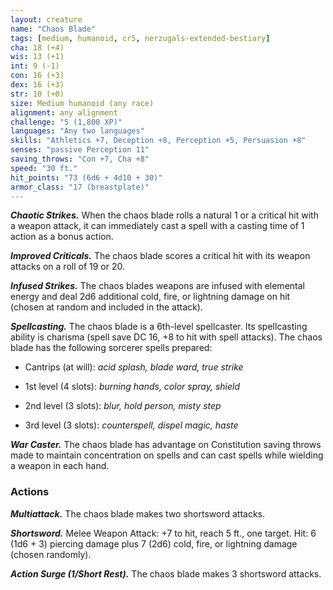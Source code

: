 ```yaml
---
layout: creature
name: "Chaos Blade"
tags: [medium, humanoid, cr5, nerzugals-extended-bestiary]
cha: 18 (+4)
wis: 13 (+1)
int: 9 (-1)
con: 16 (+3)
dex: 16 (+3)
str: 10 (+0)
size: Medium humanoid (any race)
alignment: any alignment
challenge: "5 (1,800 XP)"
languages: "Any two languages"
skills: "Athletics +7, Deception +8, Perception +5, Persuasion +8"
senses: "passive Perception 11"
saving_throws: "Con +7, Cha +8"
speed: "30 ft."
hit_points: "73 (6d6 + 4d10 + 30)"
armor_class: "17 (breastplate)"
---
```


***Chaotic Strikes.*** When the chaos blade rolls a natural
1 or a critical hit with a weapon attack, it can
immediately cast a spell with a casting time of 1
action as a bonus action.

***Improved Criticals.*** The chaos blade scores a critical
hit with its weapon attacks on a roll of 19 or 20.

***Infused Strikes.*** The chaos blades weapons are
infused with elemental energy and deal 2d6
additional cold, fire, or lightning damage on hit
(chosen at random and included in the attack).

***Spellcasting.*** The chaos blade is a 6th-level
spellcaster. Its spellcasting ability is charisma (spell
save DC 16, +8 to hit with spell attacks). The chaos
blade has the following sorcerer spells prepared:

* Cantrips (at will): <i>acid splash, blade ward, true strike</i>

* 1st level (4 slots): <i>burning hands, color spray, shield</i>

* 2nd level (3 slots): <i>blur, hold person, misty step</i>

* 3rd level (3 slots): <i>counterspell, dispel magic, haste</i>

***War Caster.*** The chaos blade has advantage on
Constitution saving throws made to maintain
concentration on spells and can cast spells while
wielding a weapon in each hand.

### Actions

***Multiattack.*** The chaos blade makes two shortsword
attacks.

***Shortsword.*** Melee Weapon Attack: +7 to hit, reach
5 ft., one target. Hit: 6 (1d6 + 3) piercing damage
plus 7 (2d6) cold, fire, or lightning damage (chosen
randomly).

***Action Surge (1/Short Rest).*** The chaos blade makes
3 shortsword attacks.
